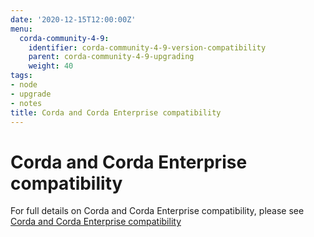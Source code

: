 ```yaml
---
date: '2020-12-15T12:00:00Z'
menu:
  corda-community-4-9:
    identifier: corda-community-4-9-version-compatibility
    parent: corda-community-4-9-upgrading
    weight: 40
tags:
- node
- upgrade
- notes
title: Corda and Corda Enterprise compatibility
---
```



# Corda and Corda Enterprise compatibility

For full details on Corda and Corda Enterprise compatibility, please see [Corda and Corda Enterprise compatibility](../enterprise/version-compatibility.md)
